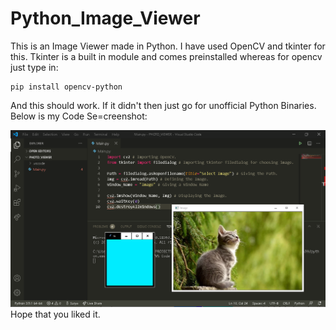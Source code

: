 # Python_Image_Viewer
This is an Image Viewer made in Python. I have used OpenCV and tkinter for this. Tkinter is a built in module and comes preinstalled whereas for opencv just type in:
```
pip install opencv-python
```
And this should work. If it didn't then just go for unofficial Python Binaries. Below is my Code Se=creenshot:

<img src="Code_Screenshot.png"><img>
Hope that you liked it.
